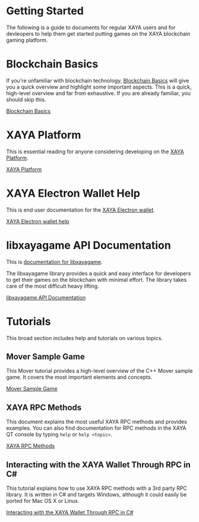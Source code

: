 # Getting Started

The following is a guide to documents for regular XAYA users and for devleopers to help them get started putting games on the XAYA blockchain gaming platform. 

# Blockchain Basics

If you're unfamiliar with blockchain technology, [Blockchain Basics]() will give you a quick overview and highlight some important aspects. This is a quick, high-level overview and far from exhaustive. If you are already familiar, you should skip this.

[Blockchain Basics]()

# XAYA Platform

This is essential reading for anyone considering developing on the [XAYA Platform]().

[XAYA Platform]()

# XAYA Electron Wallet Help

This is end user documentation for the [XAYA Electron wallet](C:\slate).

[XAYA Electron wallet help](C:\slate)

# libxayagame API Documentation

This is [documentation for libxayagame](). 

The libxayagame library provides a quick and easy interface for developers to get their games on the blockchain with minimal effort. The library takes care of the most difficult heavy lifting. 

[libxayagame API Documentation]()

# Tutorials

This broad section includes help and tutorials on various topics.  

## Mover Sample Game

This Mover tutorial provides a high-level overview of the C++ Mover sample game. It covers the most important elements and concepts. 

[Mover Sample Game]()

## XAYA RPC Methods

This document explains the most useful XAYA RPC methods and provides examples. You can also find documentation for RPC methods in the XAYA QT console by typing `help` or `help <topic>`.

[XAYA RPC Methods]()

## Interacting with the XAYA Wallet Through RPC in C#

This tutorial explains how to use XAYA RPC methods with a 3rd party RPC library. It is written in C# and targets Windows, although it could easily be ported for Mac OS X or Linux. 

[Interacting with the XAYA Wallet Through RPC in C#]()



